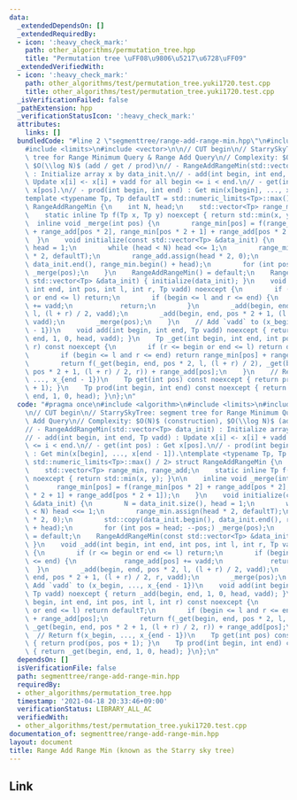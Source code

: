 ```yaml
---
data:
  _extendedDependsOn: []
  _extendedRequiredBy:
  - icon: ':heavy_check_mark:'
    path: other_algorithms/permutation_tree.hpp
    title: "Permutation tree \uFF08\u9806\u5217\u6728\uFF09"
  _extendedVerifiedWith:
  - icon: ':heavy_check_mark:'
    path: other_algorithms/test/permutation_tree.yuki1720.test.cpp
    title: other_algorithms/test/permutation_tree.yuki1720.test.cpp
  _isVerificationFailed: false
  _pathExtension: hpp
  _verificationStatusIcon: ':heavy_check_mark:'
  attributes:
    links: []
  bundledCode: "#line 2 \"segmenttree/range-add-range-min.hpp\"\n#include <algorithm>\n\
    #include <limits>\n#include <vector>\n\n// CUT begin\n// StarrySkyTree: segment\
    \ tree for Range Minimum Query & Range Add Query\n// Complexity: $O(N)$ (construction),\
    \ $O(\\log N)$ (add / get / prod)\n// - RangeAddRangeMin(std::vector<Tp> data_init)\
    \ : Initialize array x by data_init.\n// - add(int begin, int end, Tp vadd) :\
    \ Update x[i] <- x[i] + vadd for all begin <= i < end.\n// - get(int pos) : Get\
    \ x[pos].\n// - prod(int begin, int end) : Get min(x[begin], ..., x[end - 1]).\n\
    template <typename Tp, Tp defaultT = std::numeric_limits<Tp>::max() / 2> struct\
    \ RangeAddRangeMin {\n    int N, head;\n    std::vector<Tp> range_min, range_add;\n\
    \    static inline Tp f(Tp x, Tp y) noexcept { return std::min(x, y); }\n\n  \
    \  inline void _merge(int pos) {\n        range_min[pos] = f(range_min[pos * 2]\
    \ + range_add[pos * 2], range_min[pos * 2 + 1] + range_add[pos * 2 + 1]);\n  \
    \  }\n    void initialize(const std::vector<Tp> &data_init) {\n        N = data_init.size(),\
    \ head = 1;\n        while (head < N) head <<= 1;\n        range_min.assign(head\
    \ * 2, defaultT);\n        range_add.assign(head * 2, 0);\n        std::copy(data_init.begin(),\
    \ data_init.end(), range_min.begin() + head);\n        for (int pos = head; --pos;)\
    \ _merge(pos);\n    }\n    RangeAddRangeMin() = default;\n    RangeAddRangeMin(const\
    \ std::vector<Tp> &data_init) { initialize(data_init); }\n    void _add(int begin,\
    \ int end, int pos, int l, int r, Tp vadd) noexcept {\n        if (r <= begin\
    \ or end <= l) return;\n        if (begin <= l and r <= end) {\n            range_add[pos]\
    \ += vadd;\n            return;\n        }\n        _add(begin, end, pos * 2,\
    \ l, (l + r) / 2, vadd);\n        _add(begin, end, pos * 2 + 1, (l + r) / 2, r,\
    \ vadd);\n        _merge(pos);\n    }\n    // Add `vadd` to (x_begin, ..., x_{end\
    \ - 1})\n    void add(int begin, int end, Tp vadd) noexcept { return _add(begin,\
    \ end, 1, 0, head, vadd); }\n    Tp _get(int begin, int end, int pos, int l, int\
    \ r) const noexcept {\n        if (r <= begin or end <= l) return defaultT;\n\
    \        if (begin <= l and r <= end) return range_min[pos] + range_add[pos];\n\
    \        return f(_get(begin, end, pos * 2, l, (l + r) / 2), _get(begin, end,\
    \ pos * 2 + 1, (l + r) / 2, r)) + range_add[pos];\n    }\n    // Return f(x_begin,\
    \ ..., x_{end - 1})\n    Tp get(int pos) const noexcept { return prod(pos, pos\
    \ + 1); }\n    Tp prod(int begin, int end) const noexcept { return _get(begin,\
    \ end, 1, 0, head); }\n};\n"
  code: "#pragma once\n#include <algorithm>\n#include <limits>\n#include <vector>\n\
    \n// CUT begin\n// StarrySkyTree: segment tree for Range Minimum Query & Range\
    \ Add Query\n// Complexity: $O(N)$ (construction), $O(\\log N)$ (add / get / prod)\n\
    // - RangeAddRangeMin(std::vector<Tp> data_init) : Initialize array x by data_init.\n\
    // - add(int begin, int end, Tp vadd) : Update x[i] <- x[i] + vadd for all begin\
    \ <= i < end.\n// - get(int pos) : Get x[pos].\n// - prod(int begin, int end)\
    \ : Get min(x[begin], ..., x[end - 1]).\ntemplate <typename Tp, Tp defaultT =\
    \ std::numeric_limits<Tp>::max() / 2> struct RangeAddRangeMin {\n    int N, head;\n\
    \    std::vector<Tp> range_min, range_add;\n    static inline Tp f(Tp x, Tp y)\
    \ noexcept { return std::min(x, y); }\n\n    inline void _merge(int pos) {\n \
    \       range_min[pos] = f(range_min[pos * 2] + range_add[pos * 2], range_min[pos\
    \ * 2 + 1] + range_add[pos * 2 + 1]);\n    }\n    void initialize(const std::vector<Tp>\
    \ &data_init) {\n        N = data_init.size(), head = 1;\n        while (head\
    \ < N) head <<= 1;\n        range_min.assign(head * 2, defaultT);\n        range_add.assign(head\
    \ * 2, 0);\n        std::copy(data_init.begin(), data_init.end(), range_min.begin()\
    \ + head);\n        for (int pos = head; --pos;) _merge(pos);\n    }\n    RangeAddRangeMin()\
    \ = default;\n    RangeAddRangeMin(const std::vector<Tp> &data_init) { initialize(data_init);\
    \ }\n    void _add(int begin, int end, int pos, int l, int r, Tp vadd) noexcept\
    \ {\n        if (r <= begin or end <= l) return;\n        if (begin <= l and r\
    \ <= end) {\n            range_add[pos] += vadd;\n            return;\n      \
    \  }\n        _add(begin, end, pos * 2, l, (l + r) / 2, vadd);\n        _add(begin,\
    \ end, pos * 2 + 1, (l + r) / 2, r, vadd);\n        _merge(pos);\n    }\n    //\
    \ Add `vadd` to (x_begin, ..., x_{end - 1})\n    void add(int begin, int end,\
    \ Tp vadd) noexcept { return _add(begin, end, 1, 0, head, vadd); }\n    Tp _get(int\
    \ begin, int end, int pos, int l, int r) const noexcept {\n        if (r <= begin\
    \ or end <= l) return defaultT;\n        if (begin <= l and r <= end) return range_min[pos]\
    \ + range_add[pos];\n        return f(_get(begin, end, pos * 2, l, (l + r) / 2),\
    \ _get(begin, end, pos * 2 + 1, (l + r) / 2, r)) + range_add[pos];\n    }\n  \
    \  // Return f(x_begin, ..., x_{end - 1})\n    Tp get(int pos) const noexcept\
    \ { return prod(pos, pos + 1); }\n    Tp prod(int begin, int end) const noexcept\
    \ { return _get(begin, end, 1, 0, head); }\n};\n"
  dependsOn: []
  isVerificationFile: false
  path: segmenttree/range-add-range-min.hpp
  requiredBy:
  - other_algorithms/permutation_tree.hpp
  timestamp: '2021-04-18 20:33:46+09:00'
  verificationStatus: LIBRARY_ALL_AC
  verifiedWith:
  - other_algorithms/test/permutation_tree.yuki1720.test.cpp
documentation_of: segmenttree/range-add-range-min.hpp
layout: document
title: Range Add Range Min (known as the Starry sky tree)
---
```


## Link
